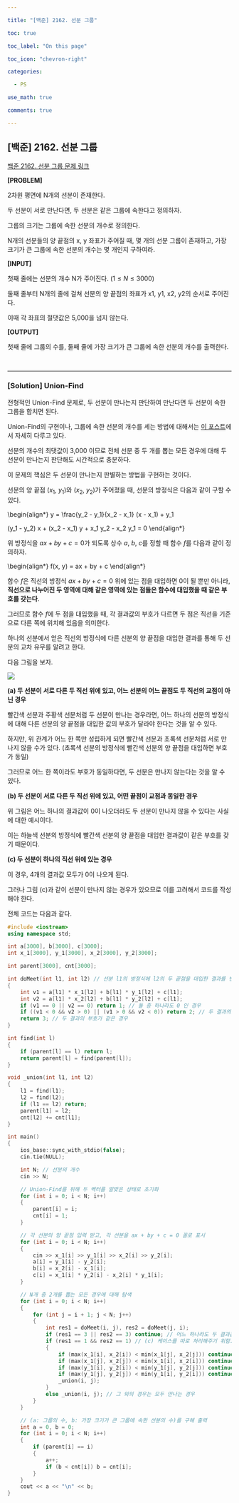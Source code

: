 ```yaml
---

title: "[백준] 2162. 선분 그룹"

toc: true

toc_label: "On this page"

toc_icon: "chevron-right"

categories:

  - PS

use_math: true

comments: true

---
```


## [백준] 2162. 선분 그룹

[백준 2162. 선분 그룹 문제 링크](https://www.acmicpc.net/problem/2162)

**[PROBLEM]**

2차원 평면에 N개의 선분이 존재한다.

두 선분이 서로 만난다면, 두 선분은 같은 그룹에 속한다고 정의하자.

그룹의 크기는 그룹에 속한 선분의 개수로 정의한다.

N개의 선분들의 양 끝점의 x, y 좌표가 주어질 때, 몇 개의 선분 그룹이 존재하고, 가장 크기가 큰 그룹에 속한 선분의 개수는 몇 개인지 구하여라.

**[INPUT]**

첫째 줄에는 선분의 개수 N가 주어진다. ($1 \leq N \leq 3000$)

둘째 줄부터 N개의 줄에 걸쳐 선분의 양 끝점의 좌표가 x1, y1, x2, y2의 순서로 주어진다.

이때 각 좌표의 절댓값은 5,000을 넘지 않는다.

**[OUTPUT]**

첫째 줄에 그룹의 수를, 둘째 줄에 가장 크기가 큰 그룹에 속한 선분의 개수를 출력한다.

<br/>

---

### [Solution] Union-Find

전형적인 Union-Find 문제로, 두 선분이 만나는지 판단하여 만난다면 두 선분이 속한 그룹을 합치면 된다.

Union-Find의 구현이나, 그룹에 속한 선분의 개수를 세는 방법에 대해서는 [이 포스트](https://damo1924.github.io/algorithm/UnionFind/)에서 자세히 다루고 있다.

선분의 개수의 최댓값이 3,000 이므로 전체 선분 중 두 개를 뽑는 모든 경우에 대해 두 선분이 만나는지 판단해도 시간적으로 충분하다.

이 문제의 핵심은 두 선분이 만나는지 판별하는 방법을 구현하는 것이다.

선분의 양 끝점 ($x_1$, $y_1$)와 ($x_2$, $y_2$)가 주어졌을 때, 선분의 방정식은 다음과 같이 구할 수 있다.

\begin{align\*}
y = \frac{y_2 - y_1}{x_2 - x_1} (x - x_1) + y_1    

(y_1 - y_2) x + (x_2 - x_1) y + x_1 y_2 - x_2 y_1 = 0
\end{align\*}

위 방정식을 $ax + by + c = 0$가 되도록 상수 $a$, $b$, $c$를 정할 때 함수 $f$를 다음과 같이 정의하자.

\begin{align\*}
f(x, y) = ax + by + c
\end{align\*}

함수 $f$은 직선의 방정식 $ax + by + c = 0$ 위에 있는 점을 대입하면 0이 될 뿐만 아니라, **직선으로 나누어진 두 영역에 대해 같은 영역에 있는 점들은 함수에 대입했을 때 같은 부호를 갖는다**.

그러므로 함수 $f$에 두 점을 대입했을 때, 각 결과값의 부호가 다르면 두 점은 직선을 기준으로 다른 쪽에 위치해 있음을 의미한다.

하나의 선분에서 얻은 직선의 방정식에 다른 선분의 양 끝점을 대입한 결과를 통해 두 선분의 교차 유무를 알려고 한다.

다음 그림을 보자.

<img src="https://user-images.githubusercontent.com/88201512/144750432-5e74f088-4a72-4b78-bc0f-91d1ee800c13.jpg">

**(a) 두 선분이 서로 다른 두 직선 위에 있고, 어느 선분의 어느 끝점도 두 직선의 교점이 아닌 경우**

빨간색 선분과 주황색 선분처럼 두 선분이 만나는 경우라면, 어느 하나의 선분의 방정식에 대해 다른 선분의 양 끝점을 대입한 값의 부호가 달라야 한다는 것을 알 수 있다.

하지만, 위 관계가 어느 한 쪽만 성립하게 되면 빨간색 선분과 초록색 선분처럼 서로 만나지 않을 수가 있다. (초록색 선분의 방정식에 빨간색 선분의 양 끝점을 대입하면 부호가 동일)

그러므로 어느 한 쪽이라도 부호가 동일하다면, 두 선분은 만나지 않는다는 것을 알 수 있다.

**(b) 두 선분이 서로 다른 두 직선 위에 있고, 어떤 끝점이 교점과 동일한 경우**

위 그림은 어느 하나의 결과값이 0이 나오더라도 두 선분이 만나지 않을 수 있다는 사실에 대한 예시이다.

이는 하늘색 선분의 방정식에 빨간색 선분의 양 끝점을 대입한 결과값이 같은 부호를 갖기 때문이다.

**(c) 두 선분이 하나의 직선 위에 있는 경우**

이 경우, 4개의 결과값 모두가 0이 나오게 된다.

그러나 그림 (c)과 같이 선분이 만나지 않는 경우가 있으므로 이를 고려해서 코드를 작성해야 한다.

전체 코드는 다음과 같다.

```cpp
#include <iostream>
using namespace std;

int a[3000], b[3000], c[3000];
int x_1[3000], y_1[3000], x_2[3000], y_2[3000];

int parent[3000], cnt[3000];

int doMeet(int l1, int l2) // 선분 l1의 방정식에 l2의 두 끝점을 대입한 결과를 반환
{
    int v1 = a[l1] * x_1[l2] + b[l1] * y_1[l2] + c[l1];
    int v2 = a[l1] * x_2[l2] + b[l1] * y_2[l2] + c[l1];
    if (v1 == 0 || v2 == 0) return 1; // 둘 중 하나라도 0 인 경우
    if ((v1 < 0 && v2 > 0) || (v1 > 0 && v2 < 0)) return 2; // 두 결과의 부호가 다른 경우
    return 3; // 두 결과의 부호가 같은 경우
}

int find(int l)
{
    if (parent[l] == l) return l;
    return parent[l] = find(parent[l]);
}

void _union(int l1, int l2)
{
    l1 = find(l1);
    l2 = find(l2);
    if (l1 == l2) return;
    parent[l1] = l2;
    cnt[l2] += cnt[l1];
}

int main()
{
    ios_base::sync_with_stdio(false);
    cin.tie(NULL);

    int N; // 선분의 개수
    cin >> N;

    // Union-Find를 위해 두 벡터를 알맞은 상태로 초기화
    for (int i = 0; i < N; i++)
    {
        parent[i] = i;
        cnt[i] = 1;
    }

    // 각 선분의 양 끝점 입력 받고, 각 선분을 ax + by + c = 0 꼴로 표시
    for (int i = 0; i < N; i++)
    {
        cin >> x_1[i] >> y_1[i] >> x_2[i] >> y_2[i];
        a[i] = y_1[i] - y_2[i];
        b[i] = x_2[i] - x_1[i];
        c[i] = x_1[i] * y_2[i] - x_2[i] * y_1[i];
    }

    // N개 중 2개를 뽑는 모든 경우에 대해 탐색
    for (int i = 0; i < N; i++)
    {
        for (int j = i + 1; j < N; j++)
        {
            int res1 = doMeet(i, j), res2 = doMeet(j, i);
            if (res1 == 3 || res2 == 3) continue; // 어느 하나라도 두 결과값의 부호가 동일하다면, 만나지 않는다.
            if (res1 == 1 && res2 == 1) // (c) 케이스를 따로 처리해주기 위함.
            {
                if (max(x_1[i], x_2[i]) < min(x_1[j], x_2[j])) continue;
                if (max(x_1[j], x_2[j]) < min(x_1[i], x_2[i])) continue;
                if (max(y_1[i], y_2[i]) < min(y_1[j], y_2[j])) continue;
                if (max(y_1[j], y_2[j]) < min(y_1[i], y_2[i])) continue;
                _union(i, j);
            }
            else _union(i, j); // 그 외의 경우는 모두 만나는 경우
        }
    }

    // (a: 그룹의 수, b: 가장 크기가 큰 그룹에 속한 선분의 수)를 구해 출력
    int a = 0, b = 0;
    for (int i = 0; i < N; i++)
    {
        if (parent[i] == i)
        {
            a++;
            if (b < cnt[i]) b = cnt[i];
        }
    }
    cout << a << "\n" << b;
}
```


